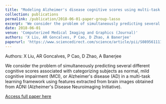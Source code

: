 ```yaml
---
title: "Modeling Alzheimer's disease cognitive scores using multi-task sparse group lasso"
collection: publications
permalink: /publication/2018-06-01-paper-group-lasso
excerpt: 'We consider the problem of simultaneously predicting several different cognitive scores associated with categorizing subjects as normal, mild cognitive impairment (MCI), or Alzheimer&apos;s disease (AD) in a multi-task learning framework using features extracted from brain images obtained from ADNI (Alzheimer&apos;s Disease Neuroimaging Initiative).'
date: 2018-06-01
venue: 'Computerized Medical Imaging and Graphics (Journal)'
authors: 'X Liu, AR Goncalves, P Cao, D Zhao, A Banerjee'
paperurl: 'https://www.sciencedirect.com/science/article/pii/S0895611117301076'
---
```

Authors: X Liu, AR Goncalves, P Cao, D Zhao, A Banerjee

We consider the problem of simultaneously predicting several different cognitive scores associated with categorizing subjects as normal, mild cognitive impairment (MCI), or Alzheimer&apos;s disease (AD) in a multi-task learning framework using features extracted from brain images obtained from ADNI (Alzheimer&apos;s Disease Neuroimaging Initiative).

[Access full paper here](https://www.sciencedirect.com/science/article/pii/S0895611117301076)
